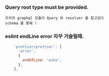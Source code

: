 ### Query root type must be provided.
```
우리의 graphql 모듈이 Query 와 resolver 를 찾고있다 
schema 를 통해 ! 
```


### eslint endLine error 자꾸 거슬릴때.
```js
    'prettier/prettier': [
      'error',
      {
        endOfLine: 'auto',
      },
    ],
```